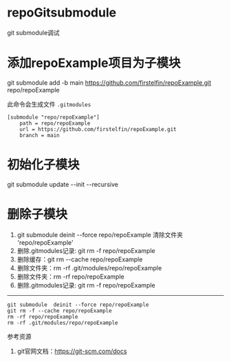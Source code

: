 # repoGitsubmodule

git submodule调试

# 添加repoExample项目为子模块

git submodule add -b main https://github.com/firstelfin/repoExample.git repo/repoExample

此命令会生成文件 `.gitmodules`

```shell
[submodule "repo/repoExample"]
	path = repo/repoExample
	url = https://github.com/firstelfin/repoExample.git
	branch = main
```

# 初始化子模块

git submodule update --init --recursive


# 删除子模块

1. git submodule  deinit --force repo/repoExample  清除文件夹 'repo/repoExample'
2. 删除.gitmodules记录: git rm -f repo/repoExample
3. 删除缓存：git rm --cache repo/repoExample
4. 删除文件夹：rm -rf .git/modules/repo/repoExample
5. 删除文件夹：rm -rf repo/repoExample
6. 删除.gitmodules记录: git rm -f repo/repoExample

---

```shell
git submodule  deinit --force repo/repoExample
git rm -f --cache repo/repoExample
rm -rf repo/repoExample
rm -rf .git/modules/repo/repoExample

```


参考资源

1. git官网文档：https://git-scm.com/docs
